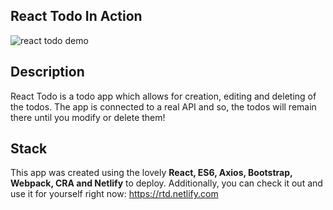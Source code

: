 ## React Todo In Action
![react todo demo](https://user-images.githubusercontent.com/4275841/44866106-e63abf80-ac49-11e8-906f-af6a0ec6263a.gif)

## Description
React Todo is a todo app which allows for creation, editing and deleting of the todos. The app is connected to a real API and so, the todos will remain there until you modify or delete them!

## Stack
This app was created using the lovely **React, ES6, Axios, Bootstrap, Webpack, CRA and Netlify** to deploy. Additionally, you can check it out and use it for yourself right now: https://rtd.netlify.com

